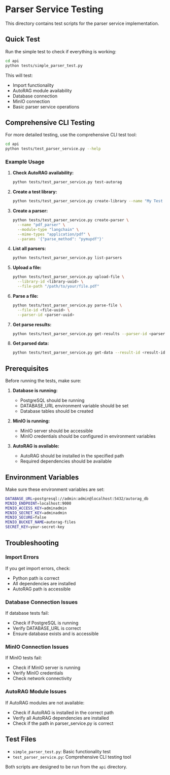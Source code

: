 # Parser Service Testing

This directory contains test scripts for the parser service implementation.

## Quick Test

Run the simple test to check if everything is working:

```bash
cd api
python tests/simple_parser_test.py
```

This will test:
- Import functionality
- AutoRAG module availability
- Database connection
- MinIO connection
- Basic parser service operations

## Comprehensive CLI Testing

For more detailed testing, use the comprehensive CLI test tool:

```bash
cd api
python tests/test_parser_service.py --help
```

### Example Usage

1. **Check AutoRAG availability:**
   ```bash
   python tests/test_parser_service.py test-autorag
   ```

2. **Create a test library:**
   ```bash
   python tests/test_parser_service.py create-library --name "My Test Library"
   ```

3. **Create a parser:**
   ```bash
   python tests/test_parser_service.py create-parser \
     --name "pdf_parser" \
     --module-type "langchain" \
     --mime-types "application/pdf" \
     --params '{"parse_method": "pymupdf"}'
   ```

4. **List all parsers:**
   ```bash
   python tests/test_parser_service.py list-parsers
   ```

5. **Upload a file:**
   ```bash
   python tests/test_parser_service.py upload-file \
     --library-id <library-uuid> \
     --file-path "/path/to/your/file.pdf"
   ```

6. **Parse a file:**
   ```bash
   python tests/test_parser_service.py parse-file \
     --file-id <file-uuid> \
     --parser-id <parser-uuid>
   ```

7. **Get parse results:**
   ```bash
   python tests/test_parser_service.py get-results --parser-id <parser-uuid>
   ```

8. **Get parsed data:**
   ```bash
   python tests/test_parser_service.py get-data --result-id <result-id>
   ```

## Prerequisites

Before running the tests, make sure:

1. **Database is running:**
   - PostgreSQL should be running
   - DATABASE_URL environment variable should be set
   - Database tables should be created

2. **MinIO is running:**
   - MinIO server should be accessible
   - MinIO credentials should be configured in environment variables

3. **AutoRAG is available:**
   - AutoRAG should be installed in the specified path
   - Required dependencies should be available

## Environment Variables

Make sure these environment variables are set:

```bash
DATABASE_URL=postgresql://admin:admin@localhost:5432/autorag_db
MINIO_ENDPOINT=localhost:9000
MINIO_ACCESS_KEY=adminadmin
MINIO_SECRET_KEY=adminadmin
MINIO_SECURE=false
MINIO_BUCKET_NAME=autorag-files
SECRET_KEY=your-secret-key
```

## Troubleshooting

### Import Errors
If you get import errors, check:
- Python path is correct
- All dependencies are installed
- AutoRAG path is accessible

### Database Connection Issues
If database tests fail:
- Check if PostgreSQL is running
- Verify DATABASE_URL is correct
- Ensure database exists and is accessible

### MinIO Connection Issues
If MinIO tests fail:
- Check if MinIO server is running
- Verify MinIO credentials
- Check network connectivity

### AutoRAG Module Issues
If AutoRAG modules are not available:
- Check if AutoRAG is installed in the correct path
- Verify all AutoRAG dependencies are installed
- Check if the path in parser_service.py is correct

## Test Files

- `simple_parser_test.py`: Basic functionality test
- `test_parser_service.py`: Comprehensive CLI testing tool

Both scripts are designed to be run from the `api` directory. 
